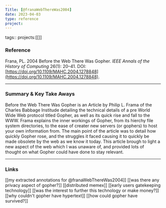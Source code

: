 ```yaml
---
Title: [@franaWebThereWas2004]
date: 2023-04-03
type: reference
project:
---
```


tags::
projects:[[]]

### Reference 

Frana, PL. 2004 Before the Web There Was Gopher. _IEEE Annals of the History of Computing_ 26(1): 20–41. DOI: [https://doi.org/10.1109/MAHC.2004.1278848](https://doi.org/10.1109/MAHC.2004.1278848).


---

### Summary & Key Take Aways

Before the Web There Was Gopher is an Article by Philip L. Frama of the Charles Babbage Institude detailing the technical details of a pre World Wide Web protocol titled Gopher, as well as its quick rise and fall to the WWW. Frama explains the inner workings of Gopher, from its hierchy file system directories, to the ease of creater new servers (or gophers) to host your own information from. The main point of the article was to detail how quickly Gopher rose, and the struggles it faced causing it to quickly be made obsolete by the web as we know it today. This article brough to light a new aspect of the web which I was unaware of, and provided lots of thought on what Gopher could have done to stay relevant. 

--- 

### Links
[[my extracted annotations for @franaWebThereWas2004]]
[[was there any privacy aspect of gopher?]]
[[distributed memex]]
[[early users gatekeeping technology]]
[[was the interest to further this technology or make money?]]
[[why couldn't gopher have hypertext]]
[[how could gopher have survived?]]
